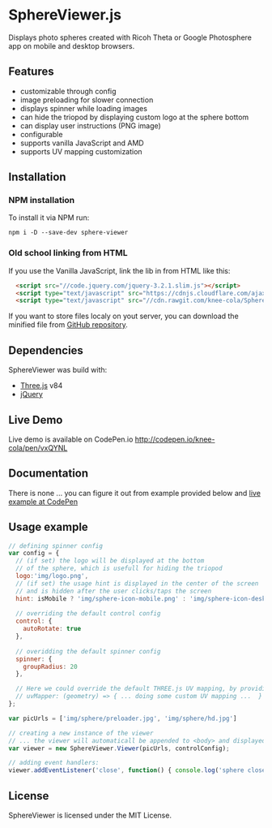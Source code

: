# SphereViewer.js

Displays photo spheres created with Ricoh Theta or Google Photosphere app on mobile and desktop browsers.

## Features
* customizable through config
* image preloading for slower connection
* displays spinner while loading images
* can hide the triopod by displaying custom logo at the sphere bottom
* can display user instructions (PNG image)
* configurable
* supports vanilla JavaScript and AMD
* supports UV mapping customization

## Installation
### NPM installation
To install it via NPM run:
```
npm i -D --save-dev sphere-viewer
```
### Old school linking from HTML
If you use the Vanilla JavaScript, link the lib in from HTML like this:
```html
  <script src="//code.jquery.com/jquery-3.2.1.slim.js"></script>
  <script type="text/javascript" src="https://cdnjs.cloudflare.com/ajax/libs/three.js/84/three.min.js"></script>
  <script type="text/javascript" src="//cdn.rawgit.com/knee-cola/SphereViewer/7444271e/dist/sphereViewer.min.js"></script>
```
If you want to store files localy on yout server, you can download the minified file from [GitHub repository](https://github.com/knee-cola/SphereViewer/blob/master/dist/sphereViewer.min.js).

## Dependencies
SphereViewer was build with:
* [Three.js](https://threejs.org/) v84
* [jQuery](https://www.npmjs.com/package/jquery-slim)

## Live Demo
Live demo is available on CodePen.io http://codepen.io/knee-cola/pen/vxQYNL

## Documentation
There is none ... you can figure it out from example provided below and [live example at CodePen](http://codepen.io/knee-cola/pen/vxQYNL)

## Usage example

```javascript
// defining spinner config
var config = {
  // (if set) the logo will be displayed at the bottom
  // of the sphere, which is usefull for hiding the triopod
  logo:'img/logo.png',
  // (if set) the usage hint is displayed in the center of the screen
  // and is hidden after the user clicks/taps the screen
  hint: isMobile ? 'img/sphere-icon-mobile.png' : 'img/sphere-icon-desktop.png',
  
  // overriding the default control config
  control: {
    autoRotate: true
  },
  
  // overidding the default spinner config
  spinner: {
    groupRadius: 20
  },

  // Here we could override the default THREE.js UV mapping, by providing a mapper function
  // uvMapper: (geometry) => { ... doing some custom UV mapping ...  }
};

var picUrls = ['img/sphere/preloader.jpg', 'img/sphere/hd.jpg']

// creating a new instance of the viewer
// ... the viewer will automaticall be appended to <body> and displayed
var viewer = new SphereViewer.Viewer(picUrls, controlConfig);

// adding event handlers:
viewer.addEventListener('close', function() { console.log('sphere closed'); });
```
## License
SphereViewer is licensed under the MIT License.
